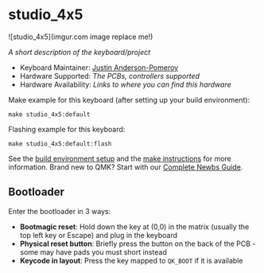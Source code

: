 # studio_4x5

![studio_4x5](imgur.com image replace me!)

*A short description of the keyboard/project*

* Keyboard Maintainer: [Justin Anderson-Pomeroy](https://github.com/justerson)
* Hardware Supported: *The PCBs, controllers supported*
* Hardware Availability: *Links to where you can find this hardware*

Make example for this keyboard (after setting up your build environment):

    make studio_4x5:default

Flashing example for this keyboard:

    make studio_4x5:default:flash

See the [build environment setup](https://docs.qmk.fm/#/getting_started_build_tools) and the [make instructions](https://docs.qmk.fm/#/getting_started_make_guide) for more information. Brand new to QMK? Start with our [Complete Newbs Guide](https://docs.qmk.fm/#/newbs).

## Bootloader

Enter the bootloader in 3 ways:

* **Bootmagic reset**: Hold down the key at (0,0) in the matrix (usually the top left key or Escape) and plug in the keyboard
* **Physical reset button**: Briefly press the button on the back of the PCB - some may have pads you must short instead
* **Keycode in layout**: Press the key mapped to `QK_BOOT` if it is available

